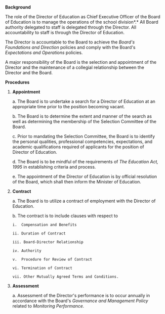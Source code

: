 **Background**

The role of the Director of Education as Chief Executive Officer of the
Board of Education is to manage the operations of the school division*.*
All Board authority delegated to staff is delegated through the
Director. All accountability to staff is through the Director of
Education.

The Director is accountable to the Board to achieve the *Board's
Foundations and Direction* policies and comply with the Board's
*Expectations and Operations* policies.

A major responsibility of the Board is the selection and appointment of
the Director and the maintenance of a collegial relationship between the
Director and the Board.

**Procedures**

1.  **Appointment**

    a.  The Board is to undertake a search for a Director of Education
        at an appropriate time prior to the position becoming vacant.

    b.  The Board is to determine the extent and manner of the search as
        well as determining the membership of the Selection Committee of
        the Board.

    c.  Prior to mandating the Selection Committee, the Board is to
        identify the personal qualities, professional competencies,
        expectations, and academic qualifications required of applicants
        for the position of Director of Education.

    d.  The Board is to be mindful of the requirements of *The Education
        Act, 1995* in establishing criteria and process.

    e.  The appointment of the Director of Education is by official
        resolution of the Board, which shall then inform the Minister of
        Education.

2.  **Contract**

    a.  The Board is to utilize a contract of employment with the
        Director of Education.

    b.  The contract is to include clauses with respect to

        i.  Compensation and Benefits

        ii. Duration of Contract

        iii. Board-Director Relationship

        iv. Authority

        v.  Procedure for Review of Contract

        vi. Termination of Contract

        vii. Other Mutually Agreed Terms and Conditions.

3.  **Assessment**

    a.  Assessment of the Director's performance is to occur annually in
        accordance with the Board's *Governance and Management Policy*
        related to *Monitoring Performance.*
